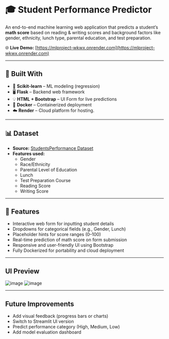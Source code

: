 # 🎓 Student Performance Predictor

An end-to-end machine learning web application that predicts a student’s **math score** based on reading & writing scores and background factors like gender, ethnicity, lunch type, parental education, and test preparation.

🌐 **Live Demo:** [https://mlproject-wkwx.onrender.com](https://mlproject-wkwx.onrender.com)

---

## 🔧 Built With

- 🧠 **Scikit-learn** – ML modeling (regression)
- 🖥 **Flask** – Backend web framework
- 💡 **HTML + Bootstrap** – UI Form for live predictions
- 🐳 **Docker** – Containerized deployment
- ☁️ **Render** – Cloud platform for hosting.

---

## 📊 Dataset

- **Source:** [StudentsPerformance Dataset](https://www.kaggle.com/datasets/spscientist/students-performance-in-exams)
- **Features used:**
  - Gender
  - Race/Ethnicity
  - Parental Level of Education
  - Lunch
  - Test Preparation Course
  - Reading Score
  - Writing Score

---

## 🚀 Features

- Interactive web form for inputting student details
- Dropdowns for categorical fields (e.g., Gender, Lunch)
- Placeholder hints for score ranges (0–100)
- Real-time prediction of math score on form submission
- Responsive and user-friendly UI using Bootstrap
- Fully Dockerized for portability and cloud deployment

---

## UI Preview
![image](https://github.com/user-attachments/assets/4f8b9f8d-be1f-4fbe-b3b2-6db1d772fe98)
![image](https://github.com/user-attachments/assets/758509fe-cc71-466f-8699-1e753db80823)


---

## Future Improvements
- Add visual feedback (progress bars or charts)
- Switch to Streamlit UI version
- Predict performance category (High, Medium, Low)
- Add model evaluation dashboard

